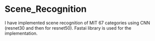 # Scene_Recognition
I have implemented scene recognition of MIT 67 categories using CNN (resnet30 and then for resnet50). Fastai library is used for the implementation.
